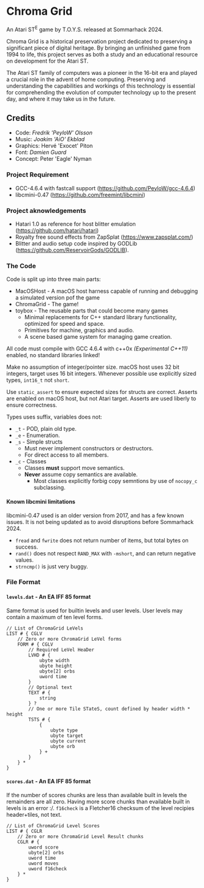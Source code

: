 # Chroma Grid

An Atari ST<sup>E</sup> game by T.O.Y.S. released at Sommarhack 2024.

Chroma Grid is a historical preservation project dedicated to preserving a significant piece of digital heritage. By bringing an unfinished game from 1994 to life, this project serves as both a study and an educational resource on development for the Atari ST. 

The Atari ST family of computers was a pioneer in the 16-bit era and played a crucial role in the advent of home computing. Preserving and understanding the capabilities and workings of this technology is essential for comprehending the evolution of computer technology up to the present day, and where it may take us in the future.


## Credits

* Code: _Fredrik 'PeyloW' Olsson_
* Music: _Joakim 'AiO' Ekblad_
* Graphics: Hervé 'Exocet' Piton
* Font: _Damien Guard_
* Concept: Peter 'Eagle' Nyman


### Project Requirement

* GCC-4.6.4 with fastcall support (https://github.com/PeyloW/gcc-4.6.4)
* libcmini-0.47 (https://github.com/freemint/libcmini)


### Project aknowledgements

* Hatari 1.0 as reference for host blitter emulation (https://github.com/hatari/hatari)
* Royalty free sound effects from ZapSplat (https://www.zapsplat.com/)
* Blitter and audio setup code inspired by GODLib (https://github.com/ReservoirGods/GODLIB).


### The Code

Code is split up into three main parts:

* MacOSHost - A macOS host harness capable of running and debugging a simulated version pof the game
* ChromaGrid - The game!
* toybox - The reusable parts that could become many games
    * Minimal replacements for C++ standard library functionality, optimized for speed and space.
    * Primitives for machine, graphics and audio.
    * A scene based game system for managing game creation.

All code must compile with GCC 4.6.4 with c++0x _(Experimental C++11)_ enabled, no standard libraries linked!

 Make no assumption of integer/pointer size. macOS host uses 32 bit integers, target uses 16 bit integers. Whenever possible use explicitly sized types, `int16_t` not `short`.

Use `static_assert` to ensure expected sizes for structs are correct. Asserts are enabled on macOS host, but not Atari target. Asserts are used liberly to ensure correctness.
    
Types uses suffix, variables does not:

* `_t` - POD, plain old type.
* `_e` - Enumeration.
* `_s` - Simple structs
    * Must never implement constructors or destructors.
    * For direct access to all members.
* `_c` - Classes
    * Classes **must** support move semantics.
    * **Never** assume copy semantics are available.
        * Most classes explicitly forbig copy semntions by use of `nocopy_c` subclassing.


#### Known libcmini limitations

libcmini-0.47 used is an older version from 2017, and has a few known issues. It is not being updated as to avoid disruptions before Sommarhack 2024.

* `fread` and `fwrite` does not return number of items, but total bytes on success.
* `rand()` does not respect `RAND_MAX` with `-mshort`, and can return negative values.
* `strncmp()` is just very buggy.


### File Format

#### `levels.dat` - An EA IFF 85 format

Same format is used for builtin levels and user levels. User levels may contain a maximum of ten level forms.

```
// List of ChromaGrid LeVels
LIST # { CGLV       
    // Zero or more ChromaGrid LeVel forms
    FORM # { CGLV
        // Required LeVel HeaDer
        LVHD # {
            ubyte width
            ubyte height
            ubyte[2] orbs
            uword time
        }
        // Optional text
        TEXT # {
            string
        } ?
        // One or more Tile STateS, count defined by header width * height
        TSTS # {
            {
                ubyte type
                ubyte target
                ubyte current
                ubyte orb
            } +
        }
    } *
}
```

#### `scores.dat` - An EA IFF 85 format
If the number of scores chunks are less than available built in levels the  remainders are all zero. Having more score chunks than evailable built in levels is an error :/. `f16check` is a Fletcher16 checksum of the level recipies  header+tiles, not text.

```
// List of ChromaGrid Level Scores
LIST # { CGLR       
    // Zero or more ChromaGrid Level Result chunks
    CGLR # {
        uword score
        ubyte[2] orbs
        uword time
        uword moves
        uword f16check
    } *
}
```
